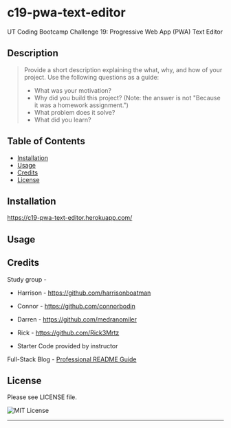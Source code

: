# c19-pwa-text-editor
UT Coding Bootcamp Challenge 19: Progressive Web App (PWA) Text Editor


## Description

> Provide a short description explaining the what, why, and how of your project. Use the following questions as a guide:  
>   
> - What was your motivation?  
> - Why did you build this project? (Note: the answer is not "Because it was a homework assignment.")  
> - What problem does it solve?  
> - What did you learn?  

## Table of Contents

- [Installation](#installation)
- [Usage](#usage)
- [Credits](#credits)
- [License](#license)

## Installation

https://c19-pwa-text-editor.herokuapp.com/ 

## Usage




## Credits

Study group - 
- Harrison - https://github.com/harrisonboatman
- Connor - https://github.com/connorbodin
- Darren - https://github.com/medranomiler 
- Rick - https://github.com/Rick3Mrtz

- Starter Code provided by instructor

Full-Stack Blog - [Professional README Guide](https://coding-boot-camp.github.io/full-stack/github/professional-readme-guide)

## License

Please see LICENSE file.

![MIT License](https://img.shields.io/github/license/AustinBQ02/c03-password-generator)

---

